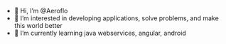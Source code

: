 - 👋 Hi, I’m @Aeroflo
- 👀 I’m interested in developing applications, solve problems, and make this world better
- 🌱 I’m currently learning java webservices, angular, android

<!---
Aeroflo/Aeroflo is a ✨ special ✨ repository because its `README.md` (this file) appears on your GitHub profile.
You can click the Preview link to take a look at your changes.
--->
